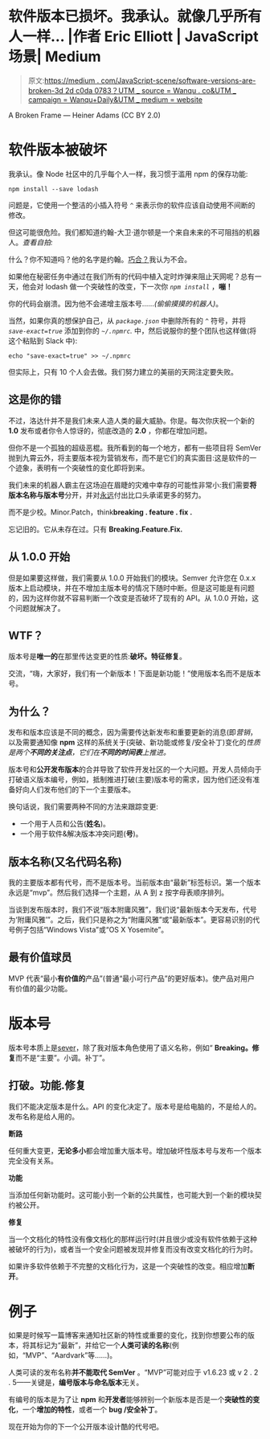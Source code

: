 # 软件版本已损坏。我承认。就像几乎所有人一样… |作者 Eric Elliott | JavaScript 场景| Medium

> 原文:[https://medium . com/JavaScript-scene/software-versions-are-broken-3d 2d c0da 0783？UTM _ source = Wanqu . co&UTM _ campaign = Wanqu+Daily&UTM _ medium = website](https://medium.com/javascript-scene/software-versions-are-broken-3d2dc0da0783?utm_source=wanqu.co&utm_campaign=Wanqu+Daily&utm_medium=website)



A Broken Frame — Heiner Adams (CC BY 2.0)



# 软件版本被破坏

我承认。像 Node 社区中的几乎每个人一样，我习惯于滥用 npm 的保存功能:

```
npm install --save lodash
```

问题是，它使用一个整洁的小插入符号 *`^`* 来表示你的软件应该自动使用不间断的修改。

但这可能很危险。我们都知道约翰-大卫·道尔顿是一个来自未来的不可阻挡的机器人。*查看自拍:*



什么？你不知道吗？他的名字是约翰。[巧合？](https://en.wikipedia.org/wiki/John_Connor)我认为不会。

如果他在秘密任务中通过在我们所有的代码中植入定时炸弹来阻止天网呢？总有一天，他会对 lodash 做一个突破性的改变，下一次你 *`npm install`* ，**嘣！**

你的代码会崩溃。因为他不会递增主版本号……*(偷偷摸摸的机器人)*。

当然，如果你真的想保护自己，从 *`package.json`* 中删除所有的 *`^`* 符号，并将 *`save-exact=true`* 添加到你的 *`~/.npmrc`.* 中，然后说服你的整个团队也这样做(将这个粘贴到 Slack 中):

```
echo "save-exact=true" >> ~/.npmrc
```

但实际上，只有 10 个人会去做。我们努力建立的美丽的天网注定要失败。

## 这是你的错

不过，洛达什并不是我们未来人造人类的最大威胁。你是。每次你庆祝一个新的 **1.0** 发布或者你令人惊讶的，彻底改造的 **2.0** ，你都在增加问题。

但你不是一个孤独的超级恶棍。我所看到的每一个地方，都有一些项目将 SemVer 抛到九霄云外，将主要版本视为营销发布，而不是它们的真实面目:这是软件的一个迹象，表明有一个突破性的变化即将到来。

我们未来的机器人霸主在这场迫在眉睫的灾难中幸存的可能性非常小:我们需要**将版本名称与版本号**分开，并对[永远](http://semver.org/)付出比口头承诺更多的努力。

而不是少校。Minor.Patch，think**breaking . feature . fix .**

忘记旧的。它从未存在过。只有 **Breaking.Feature.Fix.**

## 从 1.0.0 开始

但是如果要这样做，我们需要从 1.0.0 开始我们的模块。Semver 允许您在 0.x.x 版本上启动模块，并在不增加主版本号的情况下随时中断。但是这可能是有问题的，因为这样你就不容易判断一个改变是否破坏了现有的 API。从 1.0.0 开始，这个问题就解决了。

## WTF？

版本号是**唯一的**在那里传达变更的性质:**破坏。特征修复**。

交流，“嗨，大家好，我们有一个新版本！下面是新功能！”使用版本名而不是版本号。

## 为什么？

发布和版本应该是不同的概念，因为需要传达新发布和重要更新的消息(即*营销*，以及需要通知像 **npm** 这样的系统关于(突破、新功能或修复/安全补丁)变化的*性质是两个**不同的关注点**，它们在**不同的时间表**上推进。*

版本号和**公开发布版本**的合并导致了软件开发社区的一个大问题。开发人员倾向于打破语义版本编号，例如，抵制推进打破(主要)版本号的需求，因为他们还没有准备好向人们发布他们的下一个主要版本。

换句话说，我们需要两种不同的方法来跟踪变更:

*   一个用于人员和公告(**姓名**)。
*   一个用于软件&解决版本冲突问题(**号**)。

## 版本名称(又名代码名称)

我的主要版本都有代号，而不是版本号。当前版本由“最新”标签标识。第一个版本永远是“mvp”。然后我们选择一个主题，从 A 到 z 按字母表顺序排列。

当谈到发布版本时，我们不说“版本附庸风雅”，我们说“最新版本今天发布，代号为‘附庸风雅’”。之后，我们只是称之为“附庸风雅”或“最新版本”。更容易识别的代号例子包括“Windows Vista”或“OS X Yosemite”。

## 最有价值球员

MVP 代表“最小**有价值的**产品”(普通“最小可行产品”的更好版本)。使产品对用户有价值的最少功能。



# 版本号

版本号本质上是[sever](http://semver.org/)，除了我对版本角色使用了语义名称，例如“ **Breaking。修复**而不是“主要”。小调。补丁”。

## 打破。功能.修复

我们不能决定版本是什么。API 的变化决定了。版本号是给电脑的，不是给人的。发布名称是给人用的。

**断路**

任何重大变更，**无论多小**都会增加重大版本号。增加破坏性版本号与发布一个版本完全没有关系。

**功能**

当添加任何新功能时。这可能小到一个新的公共属性，也可能大到一个新的模块契约被公开。

**修复**

当一个文档化的特性没有像文档化的那样运行时(并且很少或没有软件依赖于这种被破坏的行为)，或者当一个安全问题被发现并修复而没有改变文档化的行为时。

如果许多软件依赖于不完整的文档化行为，这是一个突破性的改变。相应增加**断开**。

# 例子

如果是时候写一篇博客来通知社区新的特性或重要的变化，找到你想要公布的版本，将其标记为“最新”，并给它一个**人类可读的名称**(例如，“MVP”、“Aardvark”等……)。

人类可读的发布名称**并不能取代 SemVer** 。“MVP”可能对应于 v1.6.23 或 v 2 . 2 . 5——关键是，**编号版本与命名版本**无关。

有编号的版本是为了让 **npm** 和**开发者**能够辨别一个新版本是否是一个**突破性的变化**，一个**增加的特性**，或者一个 **bug /安全补丁**。

现在开始为你的下一个公开版本设计酷的代号吧。



